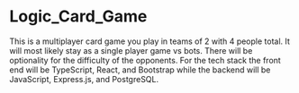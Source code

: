 # Logic_Card_Game


This is a multiplayer card game you play in teams of 2 with 4 people total. It will most likely stay as a single player game vs bots. There will be optionality for the difficulty of the opponents. For the tech stack the front end will be TypeScript, React, and Bootstrap while the backend will be JavaScript, Express.js, and PostgreSQL. 
